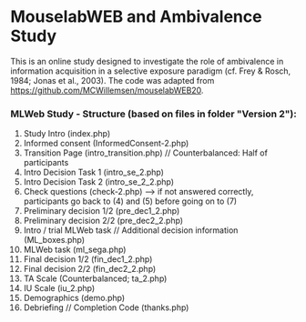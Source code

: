 # MouselabWEB and Ambivalence Study

This is an online study designed to investigate the role of ambivalence in information acquisition in a selective exposure paradigm (cf. Frey & Rosch, 1984; Jonas et al., 2003). The code was adapted from https://github.com/MCWillemsen/mouselabWEB20. 

### MLWeb Study - Structure (based on files in folder "Version 2"): 

1. Study Intro (index.php) 
2. Informed consent (InformedConsent-2.php)
3. Transition Page (intro_transition.php) // Counterbalanced: Half of participants 
4. Intro Decision Task 1 (intro_se_2.php)
5. Intro Decision Task 2 (intro_se_2_2.php)
6. Check questions (check-2.php) --> if not answered correctly, participants go back to (4) and (5) before going on to (7)
7. Preliminary decision 1/2 (pre_dec1_2.php)
8. Preliminary decision 2/2 (pre_dec2_2.php)
9. Intro / trial MLWeb task // Additional decision information (ML_boxes.php)
10. MLWeb task (ml_sega.php)
11. Final decision 1/2 (fin_dec1_2.php)
12. Final decision 2/2 (fin_dec2_2.php)
13. TA Scale (Counterbalanced; ta_2.php)
14. IU Scale (iu_2.php) 
15. Demographics (demo.php)
16. Debriefing // Completion Code (thanks.php)

